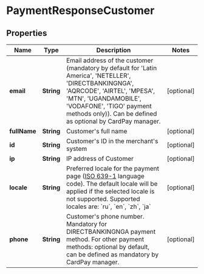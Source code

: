 
# PaymentResponseCustomer

## Properties
Name | Type | Description | Notes
------------ | ------------- | ------------- | -------------
**email** | **String** | Email address of the customer (mandatory by default for &#39;Latin America&#39;, &#39;NETELLER&#39;, &#39;DIRECTBANKINGNGA&#39;, &#39;AQRCODE&#39;, &#39;AIRTEL&#39;, &#39;MPESA&#39;, &#39;MTN&#39;, &#39;UGANDAMOBILE&#39;, &#39;VODAFONE&#39;, &#39;TIGO&#39; payment methods only)). Can be defined as optional by CardPay manager. |  [optional]
**fullName** | **String** | Customer&#39;s full name |  [optional]
**id** | **String** | Customer&#39;s ID in the merchant&#39;s system |  [optional]
**ip** | **String** | IP address of Customer |  [optional]
**locale** | **String** | Preferred locale for the payment page ([ISO 639-1](https://en.wikipedia.org/wiki/ISO_639-1) language code). The default locale will be applied if the selected locale is not supported. Supported locales are: &#x60;ru&#x60;, &#x60;en&#x60;, &#x60;zh&#x60;, &#x60;ja&#x60; |  [optional]
**phone** | **String** | Customer&#39;s phone number. Mandatory for DIRECTBANKINGNGA payment method. For other payment methods: optional by default, can be defined as mandatory by CardPay manager. |  [optional]



